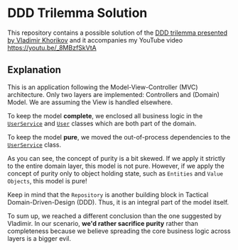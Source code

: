 # DDD Trilemma Solution

This repository contains a possible solution of the [DDD trilemma presented by Vladimir Khorikov](https://enterprisecraftsmanship.com/posts/domain-model-purity-completeness/) and it accompanies my YouTube video https://youtu.be/_8MBzfSkVtA 

## Explanation

This is an application following the Model-View-Controller (MVC) architecture. Only two layers are implemented: Controllers and (Domain) Model. We are assuming the View is handled elsewhere.

To keep the model **complete**, we enclosed all business logic in the [`UserService`](src/main/java/eu/marcolenzo/videodddtrilemma/model/services/UserService.java) and [`User`](src/main/java/eu/marcolenzo/videodddtrilemma/model/entities/User.java) classes which are both part of the domain.

To keep the model **pure**, we moved the out-of-process dependencies to the [`UserService`](src/main/java/eu/marcolenzo/videodddtrilemma/model/services/UserService.java) class.

As you can see, the concept of purity is a bit skewed. If we apply it strictly to the entire domain layer, this model is not pure. However, if we apply the concept of purity only to object holding state, such as `Entities` and `Value Objects`, this model is pure!

Keep in mind that the `Repository` is another building block in Tactical Domain-Driven-Design (DDD). Thus, it is an integral part of the model itself.

To sum up, we reached a different conclusion than the one suggested by Vladimir. In our scenario, **we'd rather sacrifice purity** rather than completeness because we believe spreading the core business logic across layers is a bigger evil.